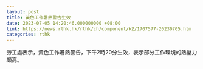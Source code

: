 ```yaml
---
layout: post
title: 黃色工作暑熱警告生效
date: 2023-07-05 14:20:46.000000000 +08:00
link: https://news.rthk.hk/rthk/ch/component/k2/1707577-20230705.htm
categories: rthk
---
```


勞工處表示，黃色工作暑熱警告，下午2時20分生效，表示部分工作環境的熱壓力頗高。
